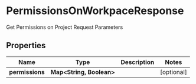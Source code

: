 

# PermissionsOnWorkpaceResponse

Get Permissions on Project Request Parameters

## Properties

| Name | Type | Description | Notes |
|------------ | ------------- | ------------- | -------------|
|**permissions** | **Map&lt;String, Boolean&gt;** |  |  [optional] |



